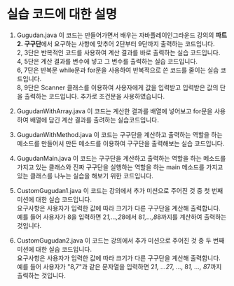 # 실습 코드에 대한 설명

1. Gugudan.java
이 코드는 만들어가면서 배우는 자바플레이인그라운드 강의의 **파트2. 구구단**에서 요구하는 사항에 맞추어 2단부터 9단까지 출력하는 코드입니다.<br>
2, 3단은 반복적인 코드를 사용하여 계산 결과를 바로 출력하는 실습 코드입니다.<br>
4, 5단은 계산 결과를 변수에 넣고 그 변수를 출력하는 실습 코드입니다.<br>
6, 7단은 반복문 while문과 for문을 사용하여 반복적으로 쓴 코드를 줄이는 실습 코드입니다.<br>
8, 9단은 Scanner 클래스를 이용하여 사용자에게 값을 입력받고 입력받은 값의 단을 출력하는 코드입니다. 추가로 조건문을 사용하였습니다.<br>

2. GugudanWithArray.java
이 코드는 계산한 결과를 배열에 넣어보고 for문을 사용하여 배열에 담긴 계산 결과를 출려하는 실습코드입니다.<br>

3. GugudanWithMethod.java
이 코드는 구구단을 계산하고 출력하는 역할을 하는 메소드를 만들어서 만든 메소드를 이용하여 구구단을 출력해보는 실습 코드입니다.<br>

4. GugudanMain.java
이 코드는 구구단을 계산하고 출력하는 역할을 하는 메소드를 가지고 있는 클래스와 진짜 구구단을 실행하는 역할을 하는 main 메소드를 가지고 있는 클래스를 나누는 실습을 해보기 위한 코드입니다.<br>

5. CustomGugudan1.java
이 코드는 강의에서 추가 미션으로 주어진 것 중 첫 번째 미션에 대한 실습 코드입니다.<br>
요구사항은 사용자가 입력한 값에 따라 크기가 다른 구구단을 계산해 출력합니다.<br>
예를 들어 사용자가 8을 입력하면 2*1,...,2*8에서 8*1,...,8*8까지를 계산하여 출력하는 것입니다.<br>

6. CustomGugudan2.java
이 코드는 강의에서 추가 미션으로 주어진 것 중 두 번째 미션에 대한 실습 코드입니다.<br>
요구사항은 사용자가 입력한 값에 따라 크기가 다른 구구단을 계산해 출력합니다.<br>
예를 들어 사용자가 "8,7"과 같은 문자열을 입력하면 2*1, ...2*7, ..., 8*1, ..., 8*7까지 출력하는 것입니다.